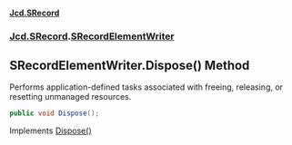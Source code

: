 #### [Jcd.SRecord](index.md 'index')
### [Jcd.SRecord](Jcd.SRecord.md 'Jcd.SRecord').[SRecordElementWriter](Jcd.SRecord.SRecordElementWriter.md 'Jcd.SRecord.SRecordElementWriter')

## SRecordElementWriter.Dispose() Method

Performs application-defined tasks associated with freeing, releasing, or resetting unmanaged resources.

```csharp
public void Dispose();
```

Implements [Dispose()](https://docs.microsoft.com/en-us/dotnet/api/System.IDisposable.Dispose 'System.IDisposable.Dispose')